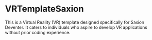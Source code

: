# VRTemplateSaxion
This is a Virtual Reality (VR) template designed specifically for Saxion Deventer. It caters to individuals who aspire to develop VR applications without prior coding experience.
